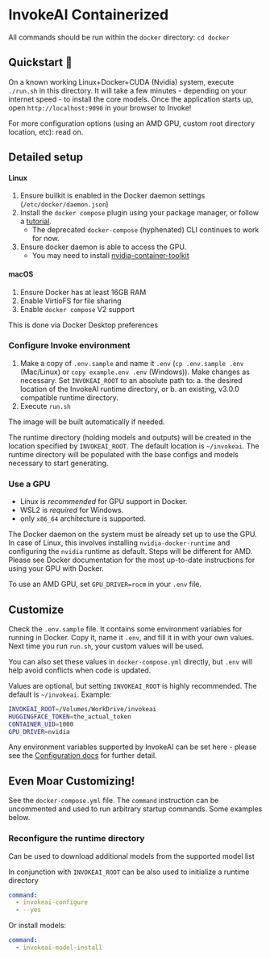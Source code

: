 # InvokeAI Containerized

All commands should be run within the `docker` directory: `cd docker`

## Quickstart :rocket:

On a known working Linux+Docker+CUDA (Nvidia) system, execute `./run.sh` in this directory. It will take a few minutes - depending on your internet speed - to install the core models. Once the application starts up, open `http://localhost:9090` in your browser to Invoke!

For more configuration options (using an AMD GPU, custom root directory location, etc): read on.

## Detailed setup

#### Linux

1. Ensure builkit is enabled in the Docker daemon settings (`/etc/docker/daemon.json`)
2. Install the `docker compose` plugin using your package manager, or follow a [tutorial](https://docs.docker.com/compose/install/linux/#install-using-the-repository).
    - The deprecated `docker-compose` (hyphenated) CLI continues to work for now.
3. Ensure docker daemon is able to access the GPU.
    - You may need to install [nvidia-container-toolkit](https://docs.nvidia.com/datacenter/cloud-native/container-toolkit/latest/install-guide.html)

#### macOS

1. Ensure Docker has at least 16GB RAM
2. Enable VirtioFS for file sharing
3. Enable `docker compose` V2 support

This is done via Docker Desktop preferences

### Configure Invoke environment

1. Make a copy of `.env.sample` and name it `.env` (`cp .env.sample .env` (Mac/Linux) or `copy example.env .env` (Windows)). Make changes as necessary. Set `INVOKEAI_ROOT` to an absolute path to:
    a. the desired location of the InvokeAI runtime directory, or
    b. an existing, v3.0.0 compatible runtime directory.
1. Execute `run.sh`

The image will be built automatically if needed.

The runtime directory (holding models and outputs) will be created in the location specified by `INVOKEAI_ROOT`. The default location is `~/invokeai`. The runtime directory will be populated with the base configs and models necessary to start generating.

### Use a GPU

- Linux is *recommended* for GPU support in Docker.
- WSL2 is *required* for Windows.
- only `x86_64` architecture is supported.

The Docker daemon on the system must be already set up to use the GPU. In case of Linux, this involves installing `nvidia-docker-runtime` and configuring the `nvidia` runtime as default. Steps will be different for AMD. Please see Docker documentation for the most up-to-date instructions for using your GPU with Docker.

To use an AMD GPU, set `GPU_DRIVER=rocm` in your `.env` file.

## Customize

Check the `.env.sample` file. It contains some environment variables for running in Docker. Copy it, name it `.env`, and fill it in with your own values. Next time you run `run.sh`, your custom values will be used.

You can also set these values in `docker-compose.yml` directly, but `.env` will help avoid conflicts when code is updated.

Values are optional, but setting `INVOKEAI_ROOT` is highly recommended. The default is `~/invokeai`. Example:

```bash
INVOKEAI_ROOT=/Volumes/WorkDrive/invokeai
HUGGINGFACE_TOKEN=the_actual_token
CONTAINER_UID=1000
GPU_DRIVER=nvidia
```

Any environment variables supported by InvokeAI can be set here - please see the [Configuration docs](https://invoke-ai.github.io/InvokeAI/features/CONFIGURATION/) for further detail.

## Even Moar Customizing!

See the `docker-compose.yml` file. The `command` instruction can be uncommented and used to run arbitrary startup commands. Some examples below.

### Reconfigure the runtime directory

Can be used to download additional models from the supported model list

In conjunction with `INVOKEAI_ROOT` can be also used to initialize a runtime directory

```yaml
command:
  - invokeai-configure
  - --yes
```

Or install models:

```yaml
command:
  - invokeai-model-install
```
